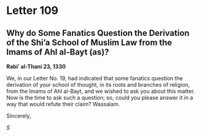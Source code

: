 Letter 109
==========

Why do Some Fanatics Question the Derivation of the Shi’a School of Muslim Law from the Imams of Ahl al-Bayt (as)?
------------------------------------------------------------------------------------------------------------------

**Rabi’ al-Thani 23, 1330**

We, in our Letter No. 19, had indicated that some fanatics question the
derivation of your school of thought, in its roots and branches of
religion, from the Imams of Ahl al-Bayt, and we wished to ask you about
this matter. Now is the time to ask such a question; so, could you
please answer it in a way that would refute their claim? Wassalam.

Sincerely,

*S*


